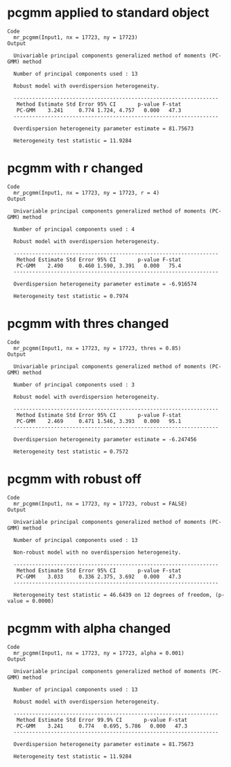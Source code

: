 # pcgmm applied to standard object

    Code
      mr_pcgmm(Input1, nx = 17723, ny = 17723)
    Output
      
      Univariable principal components generalized method of moments (PC-GMM) method
      
      Number of principal components used : 13 
      
      Robust model with overdispersion heterogeneity.
      
      ------------------------------------------------------------------
       Method Estimate Std Error 95% CI       p-value F-stat
       PC-GMM    3.241     0.774 1.724, 4.757   0.000   47.3
      ------------------------------------------------------------------
      
      Overdispersion heterogeneity parameter estimate = 81.75673 
      
      Heterogeneity test statistic = 11.9284

# pcgmm with r changed

    Code
      mr_pcgmm(Input1, nx = 17723, ny = 17723, r = 4)
    Output
      
      Univariable principal components generalized method of moments (PC-GMM) method
      
      Number of principal components used : 4 
      
      Robust model with overdispersion heterogeneity.
      
      ------------------------------------------------------------------
       Method Estimate Std Error 95% CI       p-value F-stat
       PC-GMM    2.490     0.460 1.590, 3.391   0.000   75.4
      ------------------------------------------------------------------
      
      Overdispersion heterogeneity parameter estimate = -6.916574 
      
      Heterogeneity test statistic = 0.7974

# pcgmm with thres changed

    Code
      mr_pcgmm(Input1, nx = 17723, ny = 17723, thres = 0.85)
    Output
      
      Univariable principal components generalized method of moments (PC-GMM) method
      
      Number of principal components used : 3 
      
      Robust model with overdispersion heterogeneity.
      
      ------------------------------------------------------------------
       Method Estimate Std Error 95% CI       p-value F-stat
       PC-GMM    2.469     0.471 1.546, 3.393   0.000   95.1
      ------------------------------------------------------------------
      
      Overdispersion heterogeneity parameter estimate = -6.247456 
      
      Heterogeneity test statistic = 0.7572

# pcgmm with robust off

    Code
      mr_pcgmm(Input1, nx = 17723, ny = 17723, robust = FALSE)
    Output
      
      Univariable principal components generalized method of moments (PC-GMM) method
      
      Number of principal components used : 13 
      
      Non-robust model with no overdispersion heterogeneity.
      
      ------------------------------------------------------------------
       Method Estimate Std Error 95% CI       p-value F-stat
       PC-GMM    3.033     0.336 2.375, 3.692   0.000   47.3
      ------------------------------------------------------------------
      
      Heterogeneity test statistic = 46.6439 on 12 degrees of freedom, (p-value = 0.0000)

# pcgmm with alpha changed

    Code
      mr_pcgmm(Input1, nx = 17723, ny = 17723, alpha = 0.001)
    Output
      
      Univariable principal components generalized method of moments (PC-GMM) method
      
      Number of principal components used : 13 
      
      Robust model with overdispersion heterogeneity.
      
      ------------------------------------------------------------------
       Method Estimate Std Error 99.9% CI       p-value F-stat
       PC-GMM    3.241     0.774   0.695, 5.786   0.000   47.3
      ------------------------------------------------------------------
      
      Overdispersion heterogeneity parameter estimate = 81.75673 
      
      Heterogeneity test statistic = 11.9284

